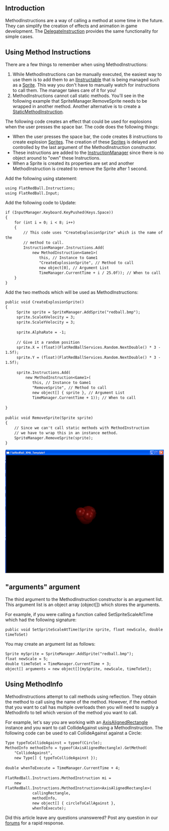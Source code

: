 ## Introduction

MethodInstructions are a way of calling a method at some time in the future. They can simplify the creation of effects and animation in game development. The [DelegateInstruction](/frb/docs/index.php?title=FlatRedBall.Instructions.DelegateInstruction "FlatRedBall.Instructions.DelegateInstruction") provides the same functionality for simple cases.

## Using Method Instructions

There are a few things to remember when using MethodInstructions:

1.  While MethodInstructions can be manually executed, the easiest way to use them is to add them to an [IInstructable](/frb/docs/index.php?title=FlatRedBall.Instructions.IInstructable "FlatRedBall.Instructions.IInstructable") that is being managed such as a [Sprite](/frb/docs/index.php?title=FlatRedBall.Sprite "FlatRedBall.Sprite"). This way you don't have to manually watch for instructions to call them. The manager takes care of it for you!
2.  MethodInstructions cannot call static methods. You'll see in the following example that SpriteManager.RemoveSprite needs to be wrapped in another method. Another alternative is to create a [StaticMethodInstruction](/frb/docs/index.php?title=FlatRedBall.Instructions.StaticMethodInstruction "FlatRedBall.Instructions.StaticMethodInstruction").

The following code creates an effect that could be used for explosions when the user presses the space bar. The code does the following things:

-   When the user presses the space bar, the code creates 8 instructions to create explosion [Sprites](/frb/docs/index.php?title=FlatRedBall.Sprite "FlatRedBall.Sprite"). The creation of these [Sprites](/frb/docs/index.php?title=FlatRedBall.Sprite "FlatRedBall.Sprite") is delayed and controlled by the last argument of the MethodInstruction constructor.
-   These instructions are added to the [InstructionManager](/frb/docs/index.php?title=FlatRedBall.Instructions.InstructionManager "FlatRedBall.Instructions.InstructionManager") since there is no object around to "own" these Instructions.
-   When a Sprite is created its properties are set and another MethodInstruction is created to remove the Sprite after 1 second.

Add the following using statement:

    using FlatRedBall.Instructions;
    using FlatRedBall.Input;

Add the following code to Update:

    if (InputManager.Keyboard.KeyPushed(Keys.Space))
    {
        for (int i = 0; i < 8; i++)
        {
            // This code uses "CreateExplosionSprite" which is the name of the
            // method to call.
            InstructionManager.Instructions.Add(
                new MethodInstruction<Game1>(
                   this, // Instance to Game1
                   "CreateExplosionSprite", // Method to call
                   new object[0], // Argument List
                   TimeManager.CurrentTime + i / 25.0f)); // When to call
        }
    }

Add the two methods which will be used as MethodInstructions:

    public void CreateExplosionSprite()
    {
         Sprite sprite = SpriteManager.AddSprite("redball.bmp");
         sprite.ScaleXVelocity = 3;
         sprite.ScaleYVelocity = 3;

         sprite.AlphaRate = -1;

         // Give it a random position
         sprite.X = (float)(FlatRedBallServices.Random.NextDouble() * 3 - 1.5f);
         sprite.Y = (float)(FlatRedBallServices.Random.NextDouble() * 3 - 1.5f);

         sprite.Instructions.Add(
             new MethodInstruction<Game1>(
                this, // Instance to Game1
                "RemoveSprite", // Method to call
                new object[] { sprite }, // Argument List
                TimeManager.CurrentTime + 1)); // When to call

    }

    public void RemoveSprite(Sprite sprite)
    {
        // Since we can't call static methods with MethodInstruction
        // we have to wrap this in an instance method.
        SpriteManager.RemoveSprite(sprite);
    }

![MethodInstructions.png](/media/migrated_media-MethodInstructions.png)

## "arguments" argument

The third argument to the MethodInstruction constructor is an argument list. This argument list is an object array (object\[\]) which stores the arguments.

For example, if you were calling a function called SetSpriteScaleAtTime which had the following signature:

    public void SetSpriteScaleAtTime(Sprite sprite, float newScale, double timeToSet)

You may create an argument list as follows:

    Sprite mySprite = SpriteManager.AddSprite("redball.bmp");
    float newScale = 5;
    double timeToSet = TimeManager.CurrentTime + 3;
    object[] arguments = new object[]{mySprite, newScale, timeToSet};

## Using MethodInfo

MethodInstructions attempt to call methods using reflection. They obtain the method to call using the name of the method. However, if the method that you want to call has multiple overloads then you will need to supply a MethodInfo to tell which version of the method you want to call.

For example, let's say you are working with an [AxisAlignedRectangle](/frb/docs/index.php?title=FlatRedBall.Math.Geometry.AxisAlignedRectangle "FlatRedBall.Math.Geometry.AxisAlignedRectangle") instance and you want to call CollideAgainst using a MethodInstruction. The following code can be used to call CollideAgainst against a Circle:

    Type typeToCollideAgainst = typeof(Circle);
    MethodInfo methodInfo = typeof(AxisAlignedRectangle).GetMethod(
        "CollideAgainst", 
        new Type[] { typeToCollideAgainst });

    double whenToExecute = TimeManager.CurrentTime + 4;

    FlatRedBall.Instructions.MethodInstruction mi = 
        new FlatRedBall.Instructions.MethodInstruction<AxisAlignedRectangle>(
                callingRectangle, 
                methodInfo,
                new object[] { circleToCallAgainst }, 
                whenToExecute);

Did this article leave any questions unanswered? Post any question in our [forums](/frb/forum.md) for a rapid response.
